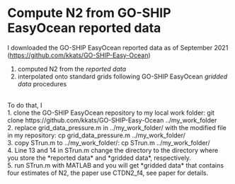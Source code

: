 # Compute N2 from GO-SHIP EasyOcean reported data
I downloaded the GO-SHIP EasyOcean reported data as of September 2021 (https://github.com/kkats/GO-SHIP-Easy-Ocean) <br />
1. computed N2 from the *reported data* <br />
2. interpolated onto standard grids following GO-SHIP EasyOcean *gridded data* procedures <br />
<br />
To do that, I <br />
1. clone the GO-SHIP EasyOcean repository to my local work folder: git clone https://github.com/kkats/GO-SHIP-Easy-Ocean ../my_work_folder <br />
2. replace grid_data_pressure.m in ../my_work_folder/ with the modified file in my repository: cp grid_data_pressure.m ../my_work_folder/ <br />
3. copy STrun.m to ../my_work_folder/: cp STrun.m ../my_work_folder/ <br />
4. Line 13 and 14 in STrun.m change the directory to the directory where you store the *reported data* and *gridded data*, respectively. <br />
5. run STrun.m with MATLAB and you will get *gridded data* that contains four estimates of N2, the paper use CTDN2_f4, see paper for details.
